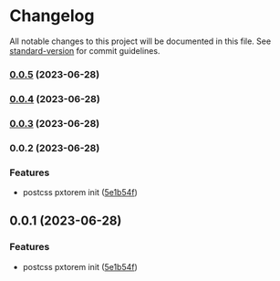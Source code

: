 # Changelog

All notable changes to this project will be documented in this file. See [standard-version](https://github.com/conventional-changelog/standard-version) for commit guidelines.

### [0.0.5](https://github.com/zz8023wanjin/pxtorem/compare/v0.0.4...v0.0.5) (2023-06-28)

### [0.0.4](https://github.com/zz8023wanjin/pxtorem/compare/v0.0.3...v0.0.4) (2023-06-28)

### [0.0.3](https://github.com/zz8023wanjin/pxtorem/compare/v0.0.2...v0.0.3) (2023-06-28)

### 0.0.2 (2023-06-28)


### Features

* postcss pxtorem init ([5e1b54f](https://github.com/zz8023wanjin/pxtorem/commit/5e1b54f335f330a56f35a16e73aebbe65789ebb2))

## 0.0.1 (2023-06-28)


### Features

* postcss pxtorem init ([5e1b54f](https://github.com/zz8023wanjin/pxtorem/commit/5e1b54f335f330a56f35a16e73aebbe65789ebb2))
